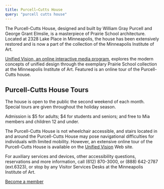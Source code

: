 ```yaml
---
title: Purcell—Cutts House
query: "purcell cutts house"
---
```


The Purcell-Cutts House, designed and built by William Gray Purcell and George Grant Elmslie, is a masterpiece of Prairie School architecture. Located at 2328 Lake Place in Minneapolis, the house has been extensively restored and is now a part of the collection of the Minneapolis Institute of Art.

[Unified Vision, an online interactive media program][1], explores the modern concepts of unified design through the exemplary Prairie School collection at the Minneapolis Institute of Art. Featured is an online tour of the Purcell-Cutts house.

## Purcell-Cutts House Tours

The house is open to the public the second weekend of each month. Special tours are given throughout the holiday season.

Admission is $5 for adults; $4 for students and seniors; and free to Mia members and children 12 and under.

The Purcell-Cutts House is not wheelchair accessible, and stairs located in and around the Purcell-Cutts House may pose navigational difficulties for individuals with limited mobility. However, an extensive online tour of the Purcell-Cutts House is available on the [Unified Vision][1] Web site.

For auxiliary services and devices, other accessibility questions, reservations and more information, call (612) 870-3000, or (888) 642-2787 (ext.6323), or stop by any Visitor Services Desks at the Minneapolis Institute of Art.

[Become a member](http://new.artsmia.org/join-and-invest/)

[1]: http://artsmia.org/unified-vision/
